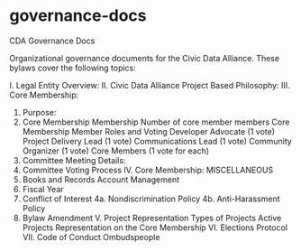 # governance-docs
CDA Governance Docs

Organizational governance documents for the Civic Data Alliance. These bylaws cover the following topics:

I. Legal Entity Overview:
II. Civic Data Alliance Project Based Philosophy:
III. Core Membership:
1. Purpose:
2. Core Membership Membership
Number of core member members
Core Membership Member Roles and Voting
Developer Advocate (1 vote)
Project Delivery Lead (1 vote)
Communications Lead (1 vote)
Community Organizer (1 vote)
Core Members (1 vote for each)
4. Committee Meeting Details:
4. Committee Voting Process
IV. Core Membership: MISCELLANEOUS
1. Books and Records
Account Management
2. Fiscal Year
3. Conflict of Interest
4a. Nondiscrimination Policy
4b. Anti-Harassment Policy
5. Bylaw Amendment
V. Project Representation
Types of Projects
Active Projects
Representation on the Core Membership
VI. Elections Protocol
VII. Code of Conduct Ombudspeople
